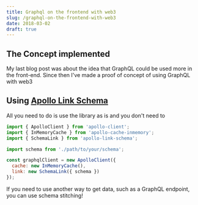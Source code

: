 ```yaml
---
title: Graphql on the frontend with web3
slug: /graphql-on-the-frontend-with-web3
date: 2018-03-02
draft: true
---
```


## The Concept implemented

My last blog post was about the idea that GraphQL could be used more in the front-end. Since then I've made a proof of concept of using GraphQL with web3

## Using [Apollo Link Schema](https://www.apollographql.com/docs/link/links/schema.html)

All you need to do is use the library as is and you don't need to

```js
import { ApolloClient } from 'apollo-client';
import { InMemoryCache } from 'apollo-cache-inmemory';
import { SchemaLink } from 'apollo-link-schema';

import schema from './path/to/your/schema';

const graphqlClient = new ApolloClient({
  cache: new InMemoryCache(),
  link: new SchemaLink({ schema })
});
```

If you need to use another way to get data, such as a GraphQL endpoint, you can use schema stitching!
